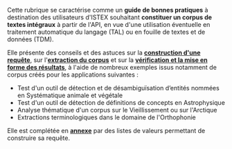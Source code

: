 Cette rubrique se caractérise comme un **guide de bonnes pratiques** à destination des utilisateurs d'ISTEX souhaitant **constituer un corpus de textes intégraux** à partir de l'API, en vue d'une utilisation éventuelle en traitement automatique du langage (TAL) ou en fouille de textes et de données (TDM).

Elle présente des conseils et des astuces sur la **[construction d'une requête](requetage/)**, sur l'**[extraction du corpus](extraction/)** et sur la **[vérification et la mise en forme des résultats](verification/)**, à l'aide de nombreux exemples issus notamment de corpus créés pour les applications suivantes :

- Test d'un outil de détection et de désambiguïsation d’entités nommées en Systématique animale et végétale
- Test d'un outil de détection de définitions de concepts en Astrophysique
- Analyse thématique d'un corpus sur le Vieillissement ou sur l'Arctique
- Extractions terminologiques dans le domaine de l'Orthophonie


Elle est complétée en **[annexe](annexes/)** par des listes de valeurs permettant de construire sa requête.



